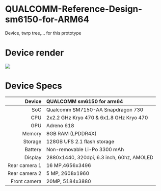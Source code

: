 # QUALCOMM-Reference-Design-sm6150-for-ARM64
Device, twrp tree,... for this prototype

# Device render
<img src="https://github.com/daviiid99/QUALCOMM-Reference-Design-sm6150-for-ARM64/blob/master/qrd.jpg">

# Device Specs
| Device       | QUALCOMM sm6150 for arm64                       |
| -----------: | :---------------------------------------------- |
| SoC          | Qualcomm SM7150-AA Snapdragon 730               |
| CPU          | 2x2.2 GHz Kryo 470 & 6x1.8 GHz Kryo 470         |
| GPU          | Adreno 618                                      |
| Memory       | 8GB RAM (LPDDR4X)                               |
| Storage      | 128GB UFS 2.1 flash storage                     |
| Battery      | Non-removable Li-Po 3300 mAh                    |
| Display      | 2880x1440, 320dpi, 6.3  inch, 60hz, AMOLED     |
| Rear camera 1| 16 MP,4656x3496                                |
| Rear camera 2| 5 MP, 2608x1960                                |
| Front camera | 20MP, 5184x3880                                 |
